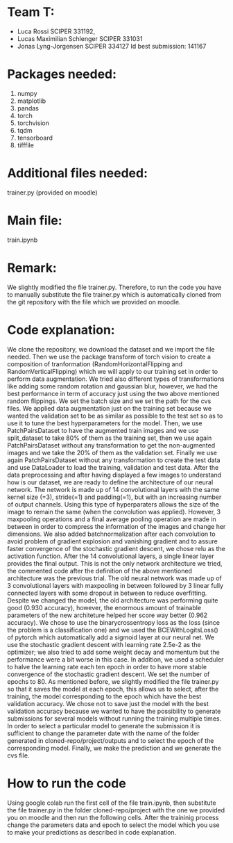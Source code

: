 # Team T:  
* Luca Rossi SCIPER 331192,
* Lucas Maximilian Schlenger SCIPER 331031
* Jonas Lyng-Jorgensen SCIPER 334127
Id best submission: 141167

# Packages needed:
1. numpy
2. matplotlib
3. pandas
4. torch
5. torchvision
6. tqdm
7. tensorboard
8. tifffile

# Additional files needed:
trainer.py (provided on moodle)

# Main file: 
train.ipynb

# Remark:
We slightly modified the file trainer.py. Therefore, to run the code you have to manually substitute the file trainer.py which is automatically cloned from the git repository with the file which we provided on moodle.

# Code explanation:

We clone the repository, we download the dataset and we import the file needed. Then we use the package transform of torch vision to create a composition of tranformation (RandomHorizontalFlipping and RandomVerticalFlipping) which we will apply to our training set in order to perform data augmentation. We tried also different types of transformations like adding some random rotation and gaussian blur, however, we had the best performance in term of accuracy just using the two above mentioned random flippings. We set the batch size and we set the path for the cvs files. We applied data augmentation just on the training set because we wanted the validation set to be as similar as possible to the test set so as to use it to tune the best hyperparameters for the model.
Then, we use PatchPairsDataset to have the augmented train images and we use split_dataset to take 80% of them as the training set, then we use again PatchPairsDataset without any transformation to get the non-augmented images and we take the 20% of them as the validation set. Finally we use again PatchPairsDataset without any transformation to create the test data and use DataLoader to load the training, validation and test data.
After the data preprocessing and after having displayed a few images to understand how is our dataset, we are ready to define the architecture of our neural network.
The network is made up of 14 convolutional layers with the same kernel size (=3), stride(=1) and padding(=1), but with an increasing number of output channels. Using this type of hyperparaters allows the size of the image to remain the same (when the convolution was applied). However, 3 maxpooling operations and a final average pooling operation are made in between in order to compress the information of the images and change her dimensions. We also added batchnormalization after each convolution to avoid problem of gradient explosion and vanishing gradient and to assure faster convergence of the stochastic gradient descent, we chose relu as the activation function. After the 14 convolutional layers, a single linear layer provides the final output.
This is not the only network architecture we tried, the commented code after the definition of the above mentioned architecture was the previous trial. The old neural network was made up of 3 convolutional layers with maxpooling in between followed by 3 linear fully connected layers with some dropout in between to reduce overfitting. Despite we changed the model, the old architecture was performing quite good (0.930 accuracy), however, the enormous amount of trainable parameters of the new architeture helped her score way better (0.962 accuracy).
We chose to use the binarycrossentropy loss as the loss (since the problem is a classification one) and we used the BCEWithLogitsLoss() of pytorch which automatically add a sigmoid layer at our neural net. We use the stochastic gradient descent with learning rate 2.5e-2 as the optimizer; we also tried to add some weight decay and momentum but the performance were a bit worse in this case. In addition, we used a scheduler to halve the learning rate each ten epoch in order to have more stable convergence of the stochastic gradient descent. We set the number of epochs to 80. As mentioned before, we slightly modified the file trainer.py so that it saves the model at each epoch, this allows us to select, after the training, the model corresponding to the epoch which have the best validation accuracy. We chose not to save just the model with the best validation accuracy because we wanted to have the possibility to generate submissions for several models without running the training multiple times.
In order to select a particular model to generate the submission it is sufficient to change the parameter date with the name of the folder generated in cloned-repo/project/outputs and to select the epoch of the corresponding model. Finally, we make the prediction and we generate the cvs file.

# How to run the code

Using google colab run the first cell of the file train.ipynb, then substitute the file trainer.py in the folder cloned-repo/project with the one we provided you on moodle and then run the following cells. After the traininig process change the parameters data and epoch to select the model which you use to make your predictions as described in code explanation.